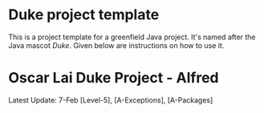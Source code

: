# Duke project template

This is a project template for a greenfield Java project. It's named after the Java mascot _Duke_. Given below are instructions on how to use it.


# Oscar Lai Duke Project - Alfred
Latest Update: 7-Feb [Level-5], [A-Exceptions], [A-Packages]


